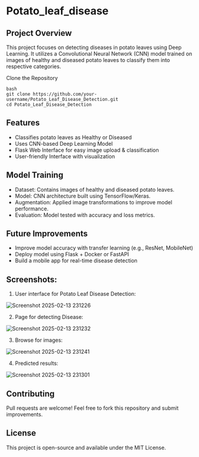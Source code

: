 # Potato_leaf_disease
## Project Overview
This project focuses on detecting diseases in potato leaves using Deep Learning. It utilizes a Convolutional Neural Network (CNN) model trained on images of healthy and diseased potato leaves to classify them into respective categories.

Clone the Repository
```
bash
git clone https://github.com/your-username/Potato_Leaf_Disease_Detection.git
cd Potato_Leaf_Disease_Detection
```

## Features
* Classifies potato leaves as Healthy or Diseased
* Uses CNN-based Deep Learning Model
* Flask Web Interface for easy image upload & classification
* User-friendly Interface with visualization

## Model Training
* Dataset: Contains images of healthy and diseased potato leaves.
* Model: CNN architecture built using TensorFlow/Keras.
* Augmentation: Applied image transformations to improve model performance.
* Evaluation: Model tested with accuracy and loss metrics.
## Future Improvements
* Improve model accuracy with transfer learning (e.g., ResNet, MobileNet)
* Deploy model using Flask + Docker or FastAPI
* Build a mobile app for real-time disease detection

## Screenshots:

1. User interface for Potato Leaf Disease Detection:

![Screenshot 2025-02-13 231226](https://github.com/user-attachments/assets/845ac97e-7991-441e-80ca-81ed0b455ae8)

2. Page for detecting Disease:

![Screenshot 2025-02-13 231232](https://github.com/user-attachments/assets/48f73502-b73d-4eac-9662-1302a0d0f65f)

3. Browse for images:

![Screenshot 2025-02-13 231241](https://github.com/user-attachments/assets/d8d3e0d5-b6c5-431e-a388-54b8086038f1)

4. Predicted results:

![Screenshot 2025-02-13 231301](https://github.com/user-attachments/assets/a46c407a-91fb-4b5c-8e69-a524ada91036)

## Contributing
Pull requests are welcome! Feel free to fork this repository and submit improvements.

## License
This project is open-source and available under the MIT License.
